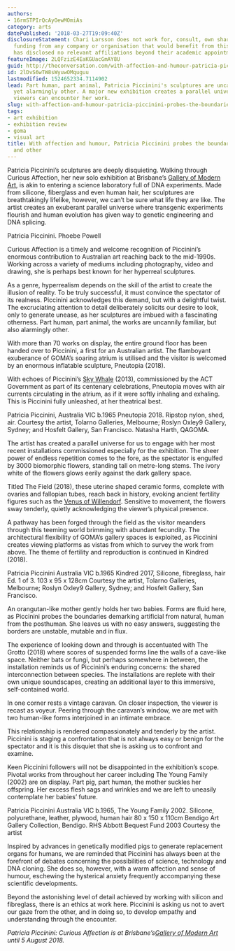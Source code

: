 ```yaml
---
authors:
- 16rmSTPIrQcAyOewMOmiAs
category: arts
datePublished: '2018-03-27T19:09:40Z'
disclosureStatement: Chari Larsson does not work for, consult, own shares in or receive
  funding from any company or organisation that would benefit from this article, and
  has disclosed no relevant affiliations beyond their academic appointment.
featureImage: 2LQFzizE4EaKGUacGmAY8U
guid: http://theconversation.com/with-affection-and-humour-patricia-piccinini-probes-the-boundaries-of-human-and-other-94026
id: 2lDvS6wTW8sWyuwOMquguu
lastmodified: 1524652334.7114902
lead: Part human, part animal, Patricia Piccinini's sculptures are uncannily familiar,
  yet alarmingly other. A major new exhibition creates a parallel universe in which
  viewers can encounter her work.
slug: with-affection-and-humour-patricia-piccinini-probes-the-boundaries-of-human-and-other
tags:
- art exhibition
- exhibition review
- goma
- visual art
title: With affection and humour, Patricia Piccinini probes the boundaries of human
  and other
---
```

Patricia Piccinini’s sculptures are deeply disquieting. Walking through Curious Affection, her new solo exhibition at Brisbane’s [Gallery of Modern Art](https://www.qagoma.qld.gov.au/whats-on/exhibitions/patricia-piccinini-curious-affection), is akin to entering a science laboratory full of DNA experiments. Made from silicone, fiberglass and even human hair, her sculptures are breathtakingly lifelike, however, we can’t be sure what life they are like. The artist creates an exuberant parallel universe where transgenic experiments flourish and human evolution has given way to genetic engineering and DNA splicing.

[](https://images.theconversation.com/files/212100/original/file-20180327-188622-1ydq2hk.jpg?ixlib=rb-1.1.0&q=45&auto=format&w=1000&fit=clip) Patricia Piccinini. Phoebe Powell

Curious Affection is a timely and welcome recognition of Piccinini’s enormous contribution to Australian art reaching back to the mid-1990s. Working across a variety of mediums including photography, video and drawing, she is perhaps best known for her hyperreal sculptures.

As a genre, hyperrealism depends on the skill of the artist to create the illusion of reality. To be truly successful, it must convince the spectator of its realness. Piccinini acknowledges this demand, but with a delightful twist. The excruciating attention to detail deliberately solicits our desire to look, only to generate unease, as her sculptures are imbued with a fascinating otherness. Part human, part animal, the works are uncannily familiar, but also alarmingly other.

With more than 70 works on display, the entire ground floor has been handed over to Piccinini, a first for an Australian artist. The flamboyant exuberance of GOMA’s soaring atrium is utilised and the visitor is welcomed by an enormous inflatable sculpture, Pneutopia (2018).

With echoes of Piccinini’s [Sky Whale](https://en.wikipedia.org/wiki/The_Skywhale#/media/File:The_Skywhale_before_its_second_Canberra_Flight_May_2013.jpg) (2013), commissioned by the ACT Government as part of its centenary celebrations, Pneutopia moves with air currents circulating in the atrium, as if it were softly inhaling and exhaling. This is Piccinini fully unleashed, at her theatrical best.

[](https://images.theconversation.com/files/212108/original/file-20180327-188604-1alsk98.jpg?ixlib=rb-1.1.0&q=45&auto=format&w=1000&fit=clip) Patricia Piccinini, Australia VIC b.1965 Pneutopia 2018. Ripstop nylon, shed, air. Courtesy the artist, Tolarno Galleries, Melbourne; Roslyn Oxley9 Gallery, Sydney; and Hosfelt Gallery, San Francisco. Natasha Harth, QAGOMA.

The artist has created a parallel universe for us to engage with her most recent installations commissioned especially for the exhibition. The sheer power of endless repetition comes to the fore, as the spectator is engulfed by 3000 biomorphic flowers, standing tall on metre-long stems. The ivory white of the flowers glows eerily against the dark gallery space.

Titled The Field (2018), these uterine shaped ceramic forms, complete with ovaries and fallopian tubes, reach back in history, evoking ancient fertility figures such as the [Venus of Willendorf](https://en.wikipedia.org/wiki/Venus_of_Willendorf). Sensitive to movement, the flowers sway tenderly, quietly acknowledging the viewer’s physical presence.

A pathway has been forged through the field as the visitor meanders through this teeming world brimming with abundant fecundity. The architectural flexibility of GOMA’s gallery spaces is exploited, as Piccinini creates viewing platforms as vistas from which to survey the work from above. The theme of fertility and reproduction is continued in Kindred (2018).

[](https://images.theconversation.com/files/212099/original/file-20180327-188616-qnxwxr.jpg?ixlib=rb-1.1.0&q=45&auto=format&w=1000&fit=clip) Patricia Piccinini Australia VIC b.1965 Kindred 2017, Silicone, fibreglass, hair Ed. 1 of 3. 103 x 95 x 128cm Courtesy the artist, Tolarno Galleries, Melbourne; Roslyn Oxley9 Gallery, Sydney; and Hosfelt Gallery, San Francisco.

An orangutan-like mother gently holds her two babies. Forms are fluid here, as Piccinini probes the boundaries demarking artificial from natural, human from the posthuman. She leaves us with no easy answers, suggesting the borders are unstable, mutable and in flux.

The experience of looking down and through is accentuated with The Grotto (2018) where scores of suspended forms line the walls of a cave-like space. Neither bats or fungi, but perhaps somewhere in between, the installation reminds us of Piccinini’s enduring concerns: the shared interconnection between species. The installations are replete with their own unique soundscapes, creating an additional layer to this immersive, self-contained world.

In one corner rests a vintage caravan. On closer inspection, the viewer is recast as voyeur. Peering through the caravan’s window, we are met with two human-like forms interjoined in an intimate embrace. 

This relationship is rendered compassionately and tenderly by the artist. Piccinini is staging a confrontation that is not always easy or benign for the spectator and it is this disquiet that she is asking us to confront and examine.

Keen Piccinini followers will not be disappointed in the exhibition’s scope. Pivotal works from throughout her career including The Young Family (2002) are on display. Part pig, part human, the mother suckles her offspring. Her excess flesh sags and wrinkles and we are left to uneasily contemplate her babies’ future.

[](https://images.theconversation.com/files/212101/original/file-20180327-188604-126odjm.jpg?ixlib=rb-1.1.0&q=45&auto=format&w=1000&fit=clip) Patricia Piccinini Australia VIC b.1965, The Young Family 2002. Silicone, polyurethane, leather, plywood, human hair 80 x 150 x 110cm Bendigo Art Gallery Collection, Bendigo. RHS Abbott Bequest Fund 2003 Courtesy the artist

Inspired by advances in genetically modified pigs to generate replacement organs for humans, we are reminded that Piccinini has always been at the forefront of debates concerning the possibilities of science, technology and DNA cloning. She does so, however, with a warm affection and sense of humour, eschewing the hysterical anxiety frequently accompanying these scientific developments.

Beyond the astonishing level of detail achieved by working with silicon and fibreglass, there is an ethics at work here. Piccinini is asking us not to avert our gaze from the other, and in doing so, to develop empathy and understanding through the encounter.

_Patricia Piccinini: Curious Affection is at Brisbane’s[Gallery of Modern Art](https://www.qagoma.qld.gov.au/whats-on/exhibitions/patricia-piccinini-curious-affection) until 5 August 2018._